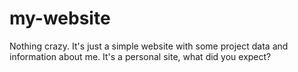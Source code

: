 # my-website
Nothing crazy. It's just a simple website with some project data and information about me. It's a personal site, what did you expect?
